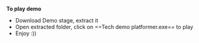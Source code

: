 **To play demo**
- Download Demo stage, extract it
- Open extracted folder, click on ==Tech demo platformer.exe== to play
- Enjoy :))
